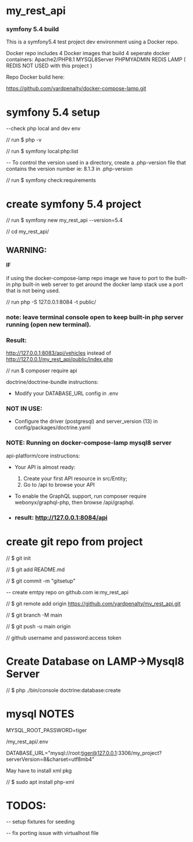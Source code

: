 # my_rest_api
### symfony 5.4 build

This is a symfony5.4 test project dev environment using a Docker repo.

Docker repo includes 4 Docker images that build 4 seperate docker containers:
Apache2/PHP8.1 
MYSQL8Server 
PHPMYADMIN
REDIS LAMP ( REDIS NOT USED with this project )

Repo Docker build here:

https://github.com/yardpenalty/docker-compose-lamp.git

# symfony 5.4 setup
--check php local and dev env

// run $ php -v

// run $ symfony local:php:list 

-- To control the version used in a directory, create a .php-version file that contains the 
version number ie: 8.1.3 in .php-version

// run $ symfony check:requirements
# create symfony 5.4 project
// run $ symfony new my_rest_api --version=5.4

//  cd my_rest_api/

## WARNING: 

#### IF 

if using the docker-compose-lamp repo image 
we have to port to the built-in php built-in web server to get around the docker lamp stack
use a port that is not being used. 

// run php -S 127.0.0.1:8084 -t public/

### note: leave terminal console open to keep built-in php server running (open new terminal).

### Result:
http://127.0.0.1:8083/api/vehicles instead of http://127.0.0.1/my_rest_api/public/index.php

// run $ composer require api

 doctrine/doctrine-bundle  instructions:

  * Modify your DATABASE_URL config in .env

### NOT IN USE: 
  
  * Configure the driver (postgresql) and
    server_version (13) in config/packages/doctrine.yaml
 
### NOTE: Running on docker-compose-lamp mysql8 server
 
 api-platform/core  instructions:

  * Your API is almost ready:
    1. Create your first API resource in src/Entity;
    2. Go to /api to browse your API

  * To enable the GraphQL support, run composer require webonyx/graphql-php,
    then browse /api/graphql.

  * ### result: http://127.0.0.1:8084/api
# create git repo from project
//     $ git init

//     $ git add README.md

//     $ git commit -m "gitsetup"

-- create emtpy repo on github.com ie:my_rest_api

//     $ git remote add origin https://github.com/yardpenalty/my_rest_api.git

//     $ git branch -M main

//     $ git push -u main origin

//      github username and password:access token

# Create Database on LAMP->Mysql8 Server

//      $ php ./bin/console doctrine:database:create

# mysql NOTES

MYSQL_ROOT_PASSWORD=tiger

/my_rest_api/.env 

DATABASE_URL="mysql://root:tiger@127.0.0.1:3306/my_project?serverVersion=8&charset=utf8mb4"

May have to install xml pkg


  //  $ sudo apt install php-xml

# TODOS: 
-- setup fixtures for seeding

-- fix porting issue with virtualhost file

